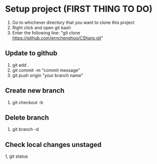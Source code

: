 # Setup project (FIRST THING TO DO)
1. Go to whichever directory that you want to clone this project
2. Right click and open git bash
3. Enter the following line: "git clone https://github.com/ernchenghoo/CSharp.git"

## Update to github

1. git add .
2. git commit -m "commit message"
3. git push origin "your branch name"

## Create new branch

1. git checkout -b <branchName>

## Delete branch 

1. git branch -d <branchName>

## Check local changes unstaged

1, git status
